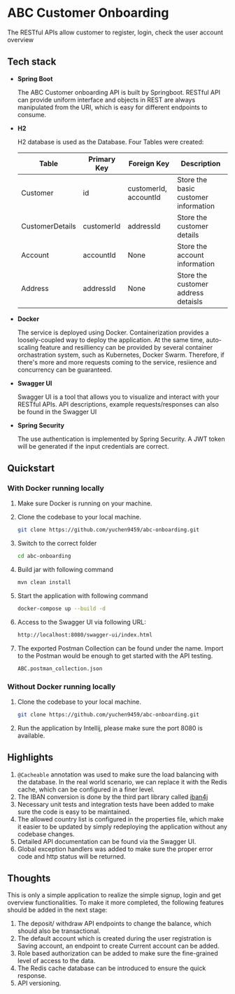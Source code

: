 # ABC Customer Onboarding

The RESTful APIs allow customer to register, login, check the user account overview 

## Tech stack 

- **Spring Boot**

  The ABC Customer onboarding API is built by Springboot. RESTful API can provide uniform interface and objects in REST are always manipulated from the URI, which is easy for different endpoints to consume.

- **H2**

  H2 database is used as the Database. Four Tables were created:

  | Table           | Primary Key | Foreign Key           | Description                          |
  |-----------------|-------------|-----------------------|--------------------------------------|
  | Customer        | id          | customerId, accountId | Store the basic customer information |
  | CustomerDetails | customerId  | addressId             | Store the customer details           |
  | Account         | accountId   | None                  | Store the account information        |
  | Address         | addressId    | None                  | Store the customer address detaisls  |

- **Docker**

  The service is deployed using Docker. Containerization provides a loosely-coupled way to deploy the application. At the same time, auto-scaling feature and resilliency can be provided by several container orchastration system, such as Kubernetes, Docker Swarm. Therefore, if there's more and more requests coming to the service, resiience and concurrency can be guaranteed.

- **Swagger UI**

  Swagger UI is a tool that allows you to visualize and interact with your RESTful APIs. API descriptions, example requests/responses can also be found in the Swagger UI
- **Spring Security**
  
  The use authentication is implemented by Spring Security. A JWT token will be generated if the input credentials are correct. 
## Quickstart

### With Docker running locally

1. Make sure Docker is running on your machine. 

2. Clone the codebase to your local machine.

   ```bash
   git clone https://github.com/yuchen9459/abc-onboarding.git
   ```

3. Switch to the correct folder

   ```bash
   cd abc-onboarding
   ```
4. Build jar with following command

   ```bash
   mvn clean install
   ```
5. Start the application with following command

   ```bash
   docker-compose up --build -d
   ```
6. Access to the Swagger UI via following URL:

   ```bash
   http://localhost:8080/swagger-ui/index.html
   ```
7. The exported Postman Collection can be found under the name. Import to the Postman would be enough to get started with the API testing.

   ```bash
   ABC.postman_collection.json
   ```
   
### Without Docker running locally

1. Clone the codebase to your local machine.

   ```bash
   git clone https://github.com/yuchen9459/abc-onboarding.git
   ```
2. Run the application by Intellij, please make sure the port 8080 is available.

## Highlights
1. `@Cacheable` annotation was used to make sure the load balancing with the database. In the real world scenario, we can replace it with the Redis cache, which can be configured in a finer level.
2. The IBAN conversion is done by the third part library called [iban4j](https://github.com/arturmkrtchyan/iban4j/tree/master)
3. Necessary unit tests and integration tests have been added to make sure the code is easy to be maintained.
4. The allowed country list is configured in the properties file, which make it easier to be updated by simply redeploying the application without any codebase changes.
5. Detailed API documentation can be found via the Swagger UI.
6. Global exception handlers was added to make sure the proper error code and http status will be returned.


## Thoughts 
This is only a simple application to realize the simple signup, login and get overview functionalities. To make it more completed, the following features should be added in the next stage:
1. The deposit/ withdraw API endpoints to change the balance, which should also be transactional.
2. The default account which is created during the user registration is Saving account, an endpoint to create Current account can be added.
3. Role based authorization can be added to make sure the fine-grained level of access to the data.
4. The Redis cache database can be introduced to ensure the quick response.
5. API versioning.

